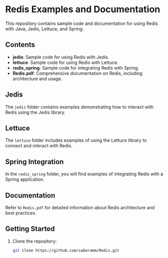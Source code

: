 # Redis Examples and Documentation

This repository contains sample code and documentation for using Redis with Java, Jedis, Lettuce, and Spring.

## Contents

- **jedis**: Sample code for using Redis with Jedis.
- **lettuce**: Sample code for using Redis with Lettuce.
- **redis_spring**: Sample code for integrating Redis with Spring.
- **Redis.pdf**: Comprehensive documentation on Redis, including architecture and usage.

## Jedis

The `jedis` folder contains examples demonstrating how to interact with Redis using the Jedis library.

## Lettuce

The `lettuce` folder includes examples of using the Lettuce library to connect and interact with Redis.

## Spring Integration

In the `redis_spring` folder, you will find examples of integrating Redis with a Spring application.

## Documentation

Refer to `Redis.pdf` for detailed information about Redis architecture and best practices.

## Getting Started

1. Clone the repository:
   ```sh
   git clone https://github.com/saberamm/Redis.git
